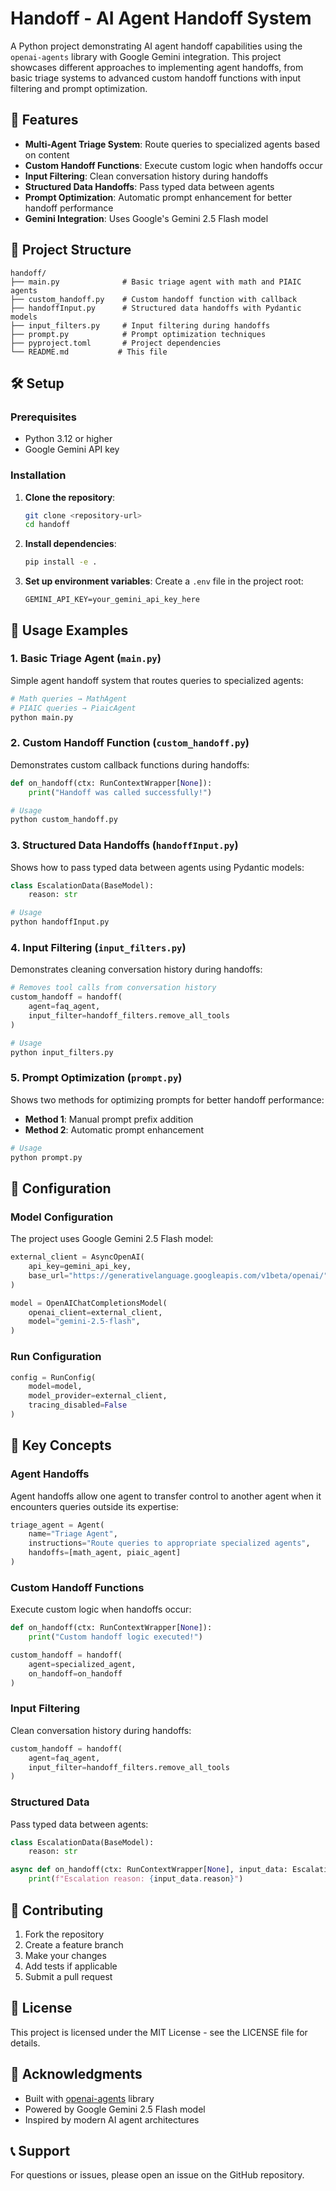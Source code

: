 # Handoff - AI Agent Handoff System

A Python project demonstrating AI agent handoff capabilities using the `openai-agents` library with Google Gemini integration. This project showcases different approaches to implementing agent handoffs, from basic triage systems to advanced custom handoff functions with input filtering and prompt optimization.

## 🚀 Features

- **Multi-Agent Triage System**: Route queries to specialized agents based on content
- **Custom Handoff Functions**: Execute custom logic when handoffs occur
- **Input Filtering**: Clean conversation history during handoffs
- **Structured Data Handoffs**: Pass typed data between agents
- **Prompt Optimization**: Automatic prompt enhancement for better handoff performance
- **Gemini Integration**: Uses Google's Gemini 2.5 Flash model

## 📁 Project Structure

```
handoff/
├── main.py              # Basic triage agent with math and PIAIC agents
├── custom_handoff.py    # Custom handoff function with callback
├── handoffInput.py      # Structured data handoffs with Pydantic models
├── input_filters.py     # Input filtering during handoffs
├── prompt.py            # Prompt optimization techniques
├── pyproject.toml       # Project dependencies
└── README.md           # This file
```

## 🛠️ Setup

### Prerequisites

- Python 3.12 or higher
- Google Gemini API key

### Installation

1. **Clone the repository**:
   ```bash
   git clone <repository-url>
   cd handoff
   ```

2. **Install dependencies**:
   ```bash
   pip install -e .
   ```

3. **Set up environment variables**:
   Create a `.env` file in the project root:
   ```env
   GEMINI_API_KEY=your_gemini_api_key_here
   ```

## 📖 Usage Examples

### 1. Basic Triage Agent (`main.py`)

Simple agent handoff system that routes queries to specialized agents:

```python
# Math queries → MathAgent
# PIAIC queries → PiaicAgent
python main.py
```

### 2. Custom Handoff Function (`custom_handoff.py`)

Demonstrates custom callback functions during handoffs:

```python
def on_handoff(ctx: RunContextWrapper[None]):
    print("Handoff was called successfully!")

# Usage
python custom_handoff.py
```

### 3. Structured Data Handoffs (`handoffInput.py`)

Shows how to pass typed data between agents using Pydantic models:

```python
class EscalationData(BaseModel):
    reason: str

# Usage
python handoffInput.py
```

### 4. Input Filtering (`input_filters.py`)

Demonstrates cleaning conversation history during handoffs:

```python
# Removes tool calls from conversation history
custom_handoff = handoff(
    agent=faq_agent,
    input_filter=handoff_filters.remove_all_tools
)

# Usage
python input_filters.py
```

### 5. Prompt Optimization (`prompt.py`)

Shows two methods for optimizing prompts for better handoff performance:

- **Method 1**: Manual prompt prefix addition
- **Method 2**: Automatic prompt enhancement

```python
# Usage
python prompt.py
```

## 🔧 Configuration

### Model Configuration

The project uses Google Gemini 2.5 Flash model:

```python
external_client = AsyncOpenAI(
    api_key=gemini_api_key,
    base_url="https://generativelanguage.googleapis.com/v1beta/openai/",
)

model = OpenAIChatCompletionsModel(
    openai_client=external_client,
    model="gemini-2.5-flash",
)
```

### Run Configuration

```python
config = RunConfig(
    model=model,
    model_provider=external_client,
    tracing_disabled=False
)
```

## 🎯 Key Concepts

### Agent Handoffs

Agent handoffs allow one agent to transfer control to another agent when it encounters queries outside its expertise:

```python
triage_agent = Agent(
    name="Triage Agent",
    instructions="Route queries to appropriate specialized agents",
    handoffs=[math_agent, piaic_agent]
)
```

### Custom Handoff Functions

Execute custom logic when handoffs occur:

```python
def on_handoff(ctx: RunContextWrapper[None]):
    print("Custom handoff logic executed!")

custom_handoff = handoff(
    agent=specialized_agent,
    on_handoff=on_handoff
)
```

### Input Filtering

Clean conversation history during handoffs:

```python
custom_handoff = handoff(
    agent=faq_agent,
    input_filter=handoff_filters.remove_all_tools
)
```

### Structured Data

Pass typed data between agents:

```python
class EscalationData(BaseModel):
    reason: str

async def on_handoff(ctx: RunContextWrapper[None], input_data: EscalationData):
    print(f"Escalation reason: {input_data.reason}")
```

## 🤝 Contributing

1. Fork the repository
2. Create a feature branch
3. Make your changes
4. Add tests if applicable
5. Submit a pull request

## 📄 License

This project is licensed under the MIT License - see the LICENSE file for details.

## 🙏 Acknowledgments

- Built with [openai-agents](https://github.com/openai/agents) library
- Powered by Google Gemini 2.5 Flash model
- Inspired by modern AI agent architectures

## 📞 Support

For questions or issues, please open an issue on the GitHub repository.
